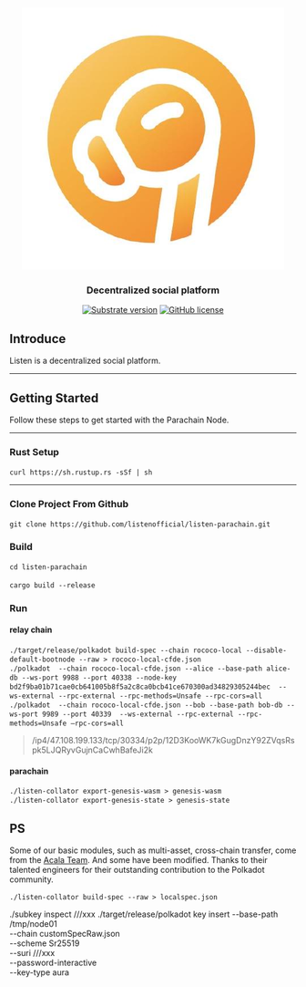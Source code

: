 <p align="center">
  <img src="docs/listen-logo.jpeg?raw=true" alt="image"/>
</p>

<h3 align="center">Decentralized social platform</h3>

<div align="center">


[![Substrate version](https://img.shields.io/badge/Substrate-3.0.0-brightgreen?logo=Parity%20Substrate)](https://substrate.dev/)
[![GitHub license](https://img.shields.io/badge/license-MIT%2FApache2-blue)](LICENSE)

</div>

## Introduce
Listen is a decentralized social platform.
***
## Getting Started
Follow these steps to get started with the Parachain Node.
***
### Rust Setup
`curl https://sh.rustup.rs -sSf | sh`
***
### Clone Project From Github
```buildoutcfg
git clone https://github.com/listenofficial/listen-parachain.git
```
### Build
```buildoutcfg
cd listen-parachain

cargo build --release
```

### Run
#### relay chain
```
./target/release/polkadot build-spec --chain rococo-local --disable-default-bootnode --raw > rococo-local-cfde.json
./polkadot  --chain rococo-local-cfde.json --alice --base-path alice-db --ws-port 9988 --port 40338 --node-key bd2f9ba01b71cae0cb641005b8f5a2c8ca0bcb41ce670300ad34829305244bec  --ws-external --rpc-external --rpc-methods=Unsafe --rpc-cors=all
./polkadot  --chain rococo-local-cfde.json --bob --base-path bob-db --ws-port 9989 --port 40339  --ws-external --rpc-external --rpc-methods=Unsafe –rpc-cors=all
```
> /ip4/47.108.199.133/tcp/30334/p2p/12D3KooWK7kGugDnzY92ZVqsRspk5LJQRyvGujnCaCwhBafeJi2k
#### parachain
```buildoutcfg
./listen-collator export-genesis-wasm > genesis-wasm
./listen-collator export-genesis-state > genesis-state
```
## PS
Some of our basic modules, such as multi-asset, cross-chain transfer, come from the [Acala Team](https://github.com/AcalaNetwork/Acala). And some have been modified. Thanks to their talented engineers for their outstanding contribution to the Polkadot community.

```buildoutcfg
./listen-collator build-spec --raw > localspec.json
```
./subkey inspect ///xxx
./target/release/polkadot key insert --base-path /tmp/node01 \
--chain customSpecRaw.json \
--scheme Sr25519 \
--suri ///xxx \
--password-interactive \
--key-type aura
```




